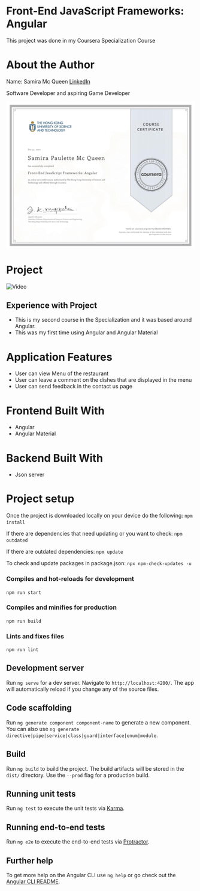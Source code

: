 # Front-End JavaScript Frameworks: Angular
This project was done in my Coursera Specialization Course

# About the Author
Name: Samira Mc Queen
[LinkedIn](https://www.linkedin.com/in/samira-mc-queen-1882431a7/)

Software Developer and aspiring Game Developer

![Certification](./src/assets/images/Angular.png)
# Project 
![Video](./src/assets/images/angular.gif)

## Experience with Project
- This is my second course in the Specialization and it was based around Angular. 
- This was my first time using Angular and Angular Material

# Application Features
- User can view Menu of the restaurant
- User can leave a comment on the dishes that are displayed in the menu
- User can send feedback in the contact us page

# Frontend Built With
- Angular
- Angular Material

# Backend Built With
- Json server

# Project setup
Once the project is downloaded locally on your device do the following:
`
npm install
`

If there are dependencies that need updating or you want to check:
`
npm outdated
`

If there are outdated dependencies:
`
npm update
`

To check and update packages in package.json:
`
npx npm-check-updates -u
`

### Compiles and hot-reloads for development
`
npm run start
`

### Compiles and minifies for production
`
npm run build
`

### Lints and fixes files
`
npm run lint
`
## Development server

Run `ng serve` for a dev server. Navigate to `http://localhost:4200/`. The app will automatically reload if you change any of the source files.

## Code scaffolding

Run `ng generate component component-name` to generate a new component. You can also use `ng generate directive|pipe|service|class|guard|interface|enum|module`.

## Build

Run `ng build` to build the project. The build artifacts will be stored in the `dist/` directory. Use the `--prod` flag for a production build.

## Running unit tests

Run `ng test` to execute the unit tests via [Karma](https://karma-runner.github.io).

## Running end-to-end tests

Run `ng e2e` to execute the end-to-end tests via [Protractor](http://www.protractortest.org/).

## Further help

To get more help on the Angular CLI use `ng help` or go check out the [Angular CLI README](https://github.com/angular/angular-cli/blob/master/README.md).
